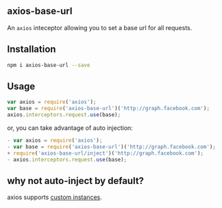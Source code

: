 ## axios-base-url
An `axios` inteceptor allowing you to set a base url for all requests.

## Installation
```bash
npm i axios-base-url --save
```

## Usage
```js
var axios = require('axios');
var base = require('axios-base-url')('http://graph.facebook.com');
axios.interceptors.request.use(base);
```

or, you can take advantage of auto injection:

```js
- var axios = require('axios');
- var base = require('axios-base-url')('http://graph.facebook.com');
+ require('axios-base-url/inject')('http://graph.facebook.com');
- axios.interceptors.request.use(base);
```

## why not auto-inject by default?
axios supports [custom instances](https://github.com/mzabriskie/axios#interceptors).